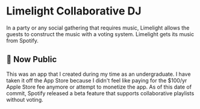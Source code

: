 # Limelight Collaborative DJ
In a party or any social gathering that requires music, Limelight allows the guests to construct the music with a voting system. Limelight gets its music from Spotify.

## 🎉 Now Public
This was an app that I created during my time as an undergraduate. I have taken it off the App Store because I didn't feel like paying for the $100/yr Apple Store fee anymore or attempt to monetize the app. As of this date of commit, Spotify released a beta feature that supports collaborative playlists without voting. 
